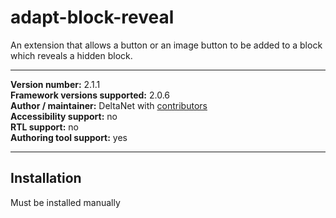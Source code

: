 adapt-block-reveal
===============

An extension that allows a button or an image button to be added to a block which reveals a hidden block.

----------------------------
**Version number:**  2.1.1     
**Framework versions supported:**  2.0.6     
**Author / maintainer:** DeltaNet with [contributors](https://github.com/deltanet/adapt-block-reveal/graphs/contributors)     
**Accessibility support:** no  
**RTL support:** no  
**Authoring tool support:** yes  

----------------------------

Installation
------------

Must be installed manually
